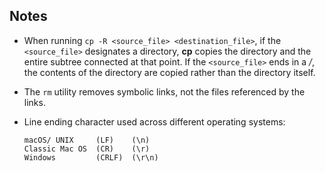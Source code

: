 ## Notes

-   When running `cp -R <source_file> <destination_file>`, if the `<source_file>` designates a directory, **cp** copies the directory and the entire subtree connected at that point. If the `<source_file>` ends in a _/_, the contents of the directory are copied rather than the directory itself.

-   The `rm` utility removes symbolic links, not the files referenced by the links.

-   Line ending character used across different operating systems:  

        macOS/ UNIX     (LF)    (\n)  
        Classic Mac OS  (CR)    (\r)  
        Windows         (CRLF)  (\r\n)
